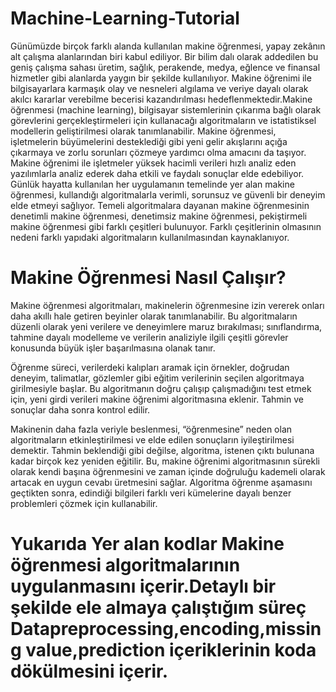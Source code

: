 # Machine-Learning-Tutorial
Günümüzde birçok farklı alanda kullanılan makine öğrenmesi, yapay zekânın alt çalışma alanlarından biri kabul ediliyor. Bir bilim dalı olarak addedilen bu geniş çalışma sahası üretim, sağlık, perakende, medya, eğlence ve finansal hizmetler gibi alanlarda yaygın bir şekilde kullanılıyor. Makine öğrenimi ile bilgisayarlara karmaşık olay ve nesneleri algılama ve veriye dayalı olarak akılcı kararlar verebilme becerisi kazandırılması hedeflenmektedir.Makine öğrenmesi (machine learning), bilgisayar sistemlerinin çıkarıma bağlı olarak görevlerini gerçekleştirmeleri için kullanacağı algoritmaların ve istatistiksel modellerin geliştirilmesi olarak tanımlanabilir. Makine öğrenmesi, işletmelerin büyümelerini desteklediği gibi yeni gelir akışlarını açığa çıkarmaya ve zorlu sorunları çözmeye yardımcı olma amacını da taşıyor. Makine öğrenimi ile işletmeler yüksek hacimli verileri hızlı analiz eden yazılımlarla analiz ederek daha etkili ve faydalı sonuçlar elde edebiliyor.
Günlük hayatta kullanılan her uygulamanın temelinde yer alan makine öğrenmesi, kullandığı algoritmalarla verimli, sorunsuz ve güvenli bir deneyim elde etmeyi sağlıyor. Temeli algoritmalara dayanan makine öğrenmesinin denetimli makine öğrenmesi, denetimsiz makine öğrenmesi, pekiştirmeli makine öğrenmesi gibi farklı çeşitleri bulunuyor. Farklı çeşitlerinin olmasının nedeni farklı yapıdaki algoritmaların kullanılmasından kaynaklanıyor.
# Makine Öğrenmesi Nasıl Çalışır?
Makine öğrenmesi algoritmaları, makinelerin öğrenmesine izin vererek onları daha akıllı hale getiren beyinler olarak tanımlanabilir. Bu algoritmaların düzenli olarak yeni verilere ve deneyimlere maruz bırakılması; sınıflandırma, tahmine dayalı modelleme ve verilerin analiziyle ilgili çeşitli görevler konusunda büyük işler başarılmasına olanak tanır.

Öğrenme süreci, verilerdeki kalıpları aramak için örnekler, doğrudan deneyim, talimatlar, gözlemler gibi eğitim verilerinin seçilen algoritmaya girilmesiyle başlar. Bu algoritmanın doğru çalışıp çalışmadığını test etmek için, yeni girdi verileri makine öğrenimi algoritmasına eklenir. Tahmin ve sonuçlar daha sonra kontrol edilir.

Makinenin daha fazla veriyle beslenmesi, “öğrenmesine” neden olan algoritmaların etkinleştirilmesi ve elde edilen sonuçların iyileştirilmesi demektir.
Tahmin beklendiği gibi değilse, algoritma, istenen çıktı bulunana kadar birçok kez yeniden eğitilir. Bu, makine öğrenimi algoritmasının sürekli olarak kendi başına öğrenmesini ve zaman içinde doğruluğu kademeli olarak artacak en uygun cevabı üretmesini sağlar.
Algoritma öğrenme aşamasını geçtikten sonra, edindiği bilgileri farklı veri kümelerine dayalı benzer problemleri çözmek için kullanabilir.
# Yukarıda Yer alan kodlar Makine öğrenmesi algoritmalarının uygulanmasını içerir.Detaylı bir şekilde ele almaya çalıştığım süreç Datapreprocessing,encoding,missing value,prediction içeriklerinin koda dökülmesini içerir. 
